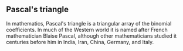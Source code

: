 ## Pascal's triangle

In mathematics, Pascal's triangle is a triangular array of the binomial coefficients. In much of the Western world it is named after French mathematician Blaise Pascal, although other mathematicians studied it centuries before him in India, Iran, China, Germany, and Italy.
